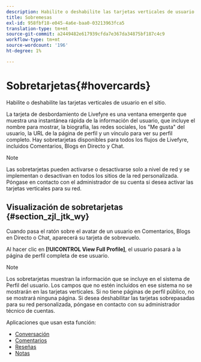 ```yaml
---
description: Habilite o deshabilite las tarjetas verticales de usuario en el sitio.
title: Sobremesas
exl-id: 958fbf18-e045-4a6e-baa0-03213963fca5
translation-type: tm+mt
source-git-commit: a2449482e617939cfda7e367da34875bf187c4c9
workflow-type: tm+mt
source-wordcount: '196'
ht-degree: 1%

---
```


# Sobretarjetas{#hovercards}

Habilite o deshabilite las tarjetas verticales de usuario en el sitio.

La tarjeta de desbordamiento de Livefyre es una ventana emergente que muestra una instantánea rápida de la información del usuario, que incluye el nombre para mostrar, la biografía, las redes sociales, los &quot;Me gusta&quot; del usuario, la URL de la página de perfil y un vínculo para ver su perfil completo. Hay sobretarjetas disponibles para todos los flujos de Livefyre, incluidos Comentarios, Blogs en Directo y Chat.

>[!NOTE]
>
>Las sobretarjetas pueden activarse o desactivarse solo a nivel de red y se implementan o desactivan en todos los sitios de la red personalizada. Póngase en contacto con el administrador de su cuenta si desea activar las tarjetas verticales para su red.

## Visualización de sobretarjetas {#section_zjl_jtk_wy}

Cuando pasa el ratón sobre el avatar de un usuario en Comentarios, Blogs en Directo o Chat, aparecerá su tarjeta de sobrevuelo.

Al hacer clic en **[!UICONTROL View Full Profile]**, el usuario pasará a la página de perfil completa de ese usuario.

>[!NOTE]
>
>Los sobretarjetas muestran la información que se incluye en el sistema de Perfil del usuario. Los campos que no estén incluidos en ese sistema no se mostrarán en las tarjetas verticales. Si no tiene páginas de perfil público, no se mostrará ninguna página. Si desea deshabilitar las tarjetas sobrepasadas para su red personalizada, póngase en contacto con su administrador técnico de cuentas.



Aplicaciones que usan esta función:

* [Conversación](/help/using/c-about-apps/c-chat-app/c-chat-app.md#c_chat_app)
* [Comentarios](/help/using/c-about-apps/c-comments/c-comments.md)
* [Reseñas](/help/using/c-about-apps/c-reviews-app/c-reviews-app.md#c_reviews_app)
* [Notas](/help/using/c-about-apps/c-sidenotes-app/c-sidenotes-app.md#c_sidenotes_app)
